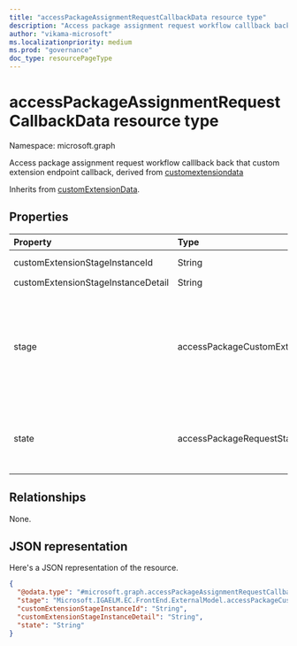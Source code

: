 ```yaml
---
title: "accessPackageAssignmentRequestCallbackData resource type"
description: "Access package assignment request workflow calllback back that custom extension endpoint callback."
author: "vikama-microsoft"
ms.localizationpriority: medium
ms.prod: "governance"
doc_type: resourcePageType
---
```


# accessPackageAssignmentRequestCallbackData resource type

Namespace: microsoft.graph

Access package assignment request workflow calllback back that custom extension endpoint callback, derived from [customextensiondata](../resources/customextensiondata.md)

Inherits from [customExtensionData](../resources/customextensiondata.md).

## Properties

|Property|Type|Description|
|:---|:---|:---|
|customExtensionStageInstanceId|String|Unique identifier of the callout to the custom extension.|
|customExtensionStageInstanceDetail|String|Details for the callback.|
|stage|accessPackageCustomExtensionStage|Indicates the stage at which the custom callout extension is executed. The possible values are: `assignmentRequestCreated`, `assignmentRequestApproved`, `assignmentRequestGranted`, `assignmentRequestRemoved`, `assignmentFourteenDaysBeforeExpiration`, `assignmentOneDayBeforeExpiration`, `unknownFutureValue`.|
|state|accessPackageRequestState|Allow the extension to be able to deny or cancel the request submitted by the requestor. The supported values are `Denied` and `Canceled`. This property can only be set for an `assignmentRequestCreated` stage.|

## Relationships

None.

## JSON representation

Here's a JSON representation of the resource.
<!-- {
  "blockType": "resource",
  "@odata.type": "microsoft.graph.accessPackageAssignmentRequestCallbackData"
}
-->
``` json
{
  "@odata.type": "#microsoft.graph.accessPackageAssignmentRequestCallbackData",
  "stage": "Microsoft.IGAELM.EC.FrontEnd.ExternalModel.accessPackageCustomExtensionStage",
  "customExtensionStageInstanceId": "String",
  "customExtensionStageInstanceDetail": "String",
  "state": "String"
}
```
